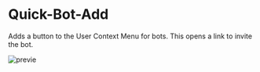 # Quick-Bot-Add

Adds a button to the User Context Menu for bots. This opens a link to invite the bot.

![previe](https://i.adiscorduser.com/ZAkKFcf.png)